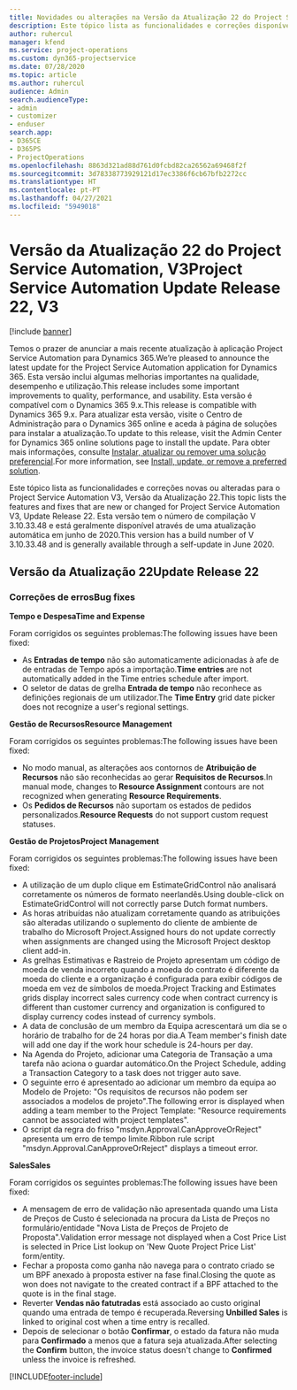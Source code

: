 ```yaml
---
title: Novidades ou alterações na Versão da Atualização 22 do Project Service Automation, V3
description: Este tópico lista as funcionalidades e correções disponíveis no Project Service Automation V3, Versão da Atualização 22, V3.
author: ruhercul
manager: kfend
ms.service: project-operations
ms.custom: dyn365-projectservice
ms.date: 07/28/2020
ms.topic: article
ms.author: ruhercul
audience: Admin
search.audienceType:
- admin
- customizer
- enduser
search.app:
- D365CE
- D365PS
- ProjectOperations
ms.openlocfilehash: 8863d321ad88d761d0fcbd82ca26562a69468f2f
ms.sourcegitcommit: 3d78338773929121d17ec3386f6cb67bfb2272cc
ms.translationtype: HT
ms.contentlocale: pt-PT
ms.lasthandoff: 04/27/2021
ms.locfileid: "5949018"
---
```

# <a name="project-service-automation-update-release-22-v3"></a><span data-ttu-id="ea71f-103">Versão da Atualização 22 do Project Service Automation, V3</span><span class="sxs-lookup"><span data-stu-id="ea71f-103">Project Service Automation Update Release 22, V3</span></span>

[!include [banner](../includes/psa-now-project-operations.md)]

<span data-ttu-id="ea71f-104">Temos o prazer de anunciar a mais recente atualização à aplicação Project Service Automation para Dynamics 365.</span><span class="sxs-lookup"><span data-stu-id="ea71f-104">We’re pleased to announce the latest update for the Project Service Automation application for Dynamics 365.</span></span> <span data-ttu-id="ea71f-105">Esta versão inclui algumas melhorias importantes na qualidade, desempenho e utilização.</span><span class="sxs-lookup"><span data-stu-id="ea71f-105">This release includes some important improvements to quality, performance, and usability.</span></span> <span data-ttu-id="ea71f-106">Esta versão é compatível com o Dynamics 365 9.x.</span><span class="sxs-lookup"><span data-stu-id="ea71f-106">This release is compatible with Dynamics 365 9.x.</span></span> <span data-ttu-id="ea71f-107">Para atualizar esta versão, visite o Centro de Administração para o Dynamics 365 online e aceda à página de soluções para instalar a atualização.</span><span class="sxs-lookup"><span data-stu-id="ea71f-107">To update to this release, visit the Admin Center for Dynamics 365 online solutions page to install the update.</span></span> <span data-ttu-id="ea71f-108">Para obter mais informações, consulte [Instalar, atualizar ou remover uma solução preferencial](/power-platform/admin/install-remove-preferred-solution).</span><span class="sxs-lookup"><span data-stu-id="ea71f-108">For more information, see [Install, update, or remove a preferred solution](/power-platform/admin/install-remove-preferred-solution).</span></span>

<span data-ttu-id="ea71f-109">Este tópico lista as funcionalidades e correções novas ou alteradas para o Project Service Automation V3, Versão da Atualização 22.</span><span class="sxs-lookup"><span data-stu-id="ea71f-109">This topic lists the features and fixes that are new or changed for Project Service Automation V3, Update Release 22.</span></span> <span data-ttu-id="ea71f-110">Esta versão tem o número de compilação V 3.10.33.48 e está geralmente disponível através de uma atualização automática em junho de 2020.</span><span class="sxs-lookup"><span data-stu-id="ea71f-110">This version has a build number of V 3.10.33.48 and is generally available through a self-update in June 2020.</span></span>

## <a name="update-release-22"></a><span data-ttu-id="ea71f-111">Versão da Atualização 22</span><span class="sxs-lookup"><span data-stu-id="ea71f-111">Update Release 22</span></span>

### <a name="bug-fixes"></a><span data-ttu-id="ea71f-112">Correções de erros</span><span class="sxs-lookup"><span data-stu-id="ea71f-112">Bug fixes</span></span>



<span data-ttu-id="ea71f-113">**Tempo e Despesa**</span><span class="sxs-lookup"><span data-stu-id="ea71f-113">**Time and Expense**</span></span>

<span data-ttu-id="ea71f-114">Foram corrigidos os seguintes problemas:</span><span class="sxs-lookup"><span data-stu-id="ea71f-114">The following issues have been fixed:</span></span>

- <span data-ttu-id="ea71f-115">As **Entradas de tempo** não são automaticamente adicionadas à afe de de entradas de Tempo após a importação.</span><span class="sxs-lookup"><span data-stu-id="ea71f-115">**Time entries** are not automatically added in the Time entries schedule after import.</span></span>
- <span data-ttu-id="ea71f-116">O seletor de datas de grelha **Entrada de tempo** não reconhece as definições regionais de um utilizador.</span><span class="sxs-lookup"><span data-stu-id="ea71f-116">The **Time Entry** grid date picker does not recognize a user's regional settings.</span></span>

<span data-ttu-id="ea71f-117">**Gestão de Recursos**</span><span class="sxs-lookup"><span data-stu-id="ea71f-117">**Resource Management**</span></span>

<span data-ttu-id="ea71f-118">Foram corrigidos os seguintes problemas:</span><span class="sxs-lookup"><span data-stu-id="ea71f-118">The following issues have been fixed:</span></span>

- <span data-ttu-id="ea71f-119">No modo manual, as alterações aos contornos de **Atribuição de Recursos** não são reconhecidas ao gerar **Requisitos de Recursos**.</span><span class="sxs-lookup"><span data-stu-id="ea71f-119">In manual mode, changes to **Resource Assignment** contours are not recognized when generating **Resource Requirements**.</span></span>
- <span data-ttu-id="ea71f-120">Os **Pedidos de Recursos** não suportam os estados de pedidos personalizados.</span><span class="sxs-lookup"><span data-stu-id="ea71f-120">**Resource Requests** do not support custom request statuses.</span></span>

<span data-ttu-id="ea71f-121">**Gestão de Projetos**</span><span class="sxs-lookup"><span data-stu-id="ea71f-121">**Project Management**</span></span>

<span data-ttu-id="ea71f-122">Foram corrigidos os seguintes problemas:</span><span class="sxs-lookup"><span data-stu-id="ea71f-122">The following issues have been fixed:</span></span>

- <span data-ttu-id="ea71f-123">A utilização de um duplo clique em EstimateGridControl não analisará corretamente os números de formato neerlandês.</span><span class="sxs-lookup"><span data-stu-id="ea71f-123">Using double-click on EstimateGridControl will not correctly parse Dutch format numbers.</span></span>
- <span data-ttu-id="ea71f-124">As horas atribuídas não atualizam corretamente quando as atribuições são alteradas utilizando o suplemento do cliente de ambiente de trabalho do Microsoft Project.</span><span class="sxs-lookup"><span data-stu-id="ea71f-124">Assigned hours do not update correctly when assignments are changed using the Microsoft Project desktop client add-in.</span></span>
- <span data-ttu-id="ea71f-125">As grelhas Estimativas e Rastreio de Projeto apresentam um código de moeda de venda incorreto quando a moeda do contrato é diferente da moeda do cliente e a organização é configurada para exibir códigos de moeda em vez de símbolos de moeda.</span><span class="sxs-lookup"><span data-stu-id="ea71f-125">Project Tracking and Estimates grids display incorrect sales currency code when contract currency is different than customer currency and organization is configured to display currency codes instead of currency symbols.</span></span>
- <span data-ttu-id="ea71f-126">A data de conclusão de um membro da Equipa acrescentará um dia se o horário de trabalho for de 24 horas por dia.</span><span class="sxs-lookup"><span data-stu-id="ea71f-126">A Team member's finish date will add one day if the work hour schedule is 24-hours per day.</span></span>
- <span data-ttu-id="ea71f-127">Na Agenda do Projeto, adicionar uma Categoria de Transação a uma tarefa não aciona o guardar automático.</span><span class="sxs-lookup"><span data-stu-id="ea71f-127">On the Project Schedule, adding a Transaction Category to a task does not trigger auto save.</span></span>
- <span data-ttu-id="ea71f-128">O seguinte erro é apresentado ao adicionar um membro da equipa ao Modelo de Projeto: "Os requisitos de recursos não podem ser associados a modelos de projeto".</span><span class="sxs-lookup"><span data-stu-id="ea71f-128">The following error is displayed when adding a team member to the Project Template: "Resource requirements cannot be associated with project templates".</span></span> 
- <span data-ttu-id="ea71f-129">O script da regra do friso "msdyn.Approval.CanApproveOrReject" apresenta um erro de tempo limite.</span><span class="sxs-lookup"><span data-stu-id="ea71f-129">Ribbon rule script "msdyn.Approval.CanApproveOrReject" displays a timeout error.</span></span>

<span data-ttu-id="ea71f-130">**Sales**</span><span class="sxs-lookup"><span data-stu-id="ea71f-130">**Sales**</span></span>

<span data-ttu-id="ea71f-131">Foram corrigidos os seguintes problemas:</span><span class="sxs-lookup"><span data-stu-id="ea71f-131">The following issues have been fixed:</span></span>

- <span data-ttu-id="ea71f-132">A mensagem de erro de validação não apresentada quando uma Lista de Preços de Custo é selecionada na procura da Lista de Preços no formulário/entidade "Nova Lista de Preços de Projeto de Proposta".</span><span class="sxs-lookup"><span data-stu-id="ea71f-132">Validation error message not displayed when a Cost Price List is selected in Price List lookup on 'New Quote Project Price List' form/entity.</span></span>
- <span data-ttu-id="ea71f-133">Fechar a proposta como ganha não navega para o contrato criado se um BPF anexado à proposta estiver na fase final.</span><span class="sxs-lookup"><span data-stu-id="ea71f-133">Closing the quote as won does not navigate to the created contract if a BPF attached to the quote is in the final stage.</span></span>
- <span data-ttu-id="ea71f-134">Reverter **Vendas não fatutradas** está associado ao custo original quando uma entrada de tempo é recuperada.</span><span class="sxs-lookup"><span data-stu-id="ea71f-134">Reversing **Unbilled Sales** is linked to original cost when a time entry is recalled.</span></span>
- <span data-ttu-id="ea71f-135">Depois de selecionar o botão **Confirmar**, o estado da fatura não muda para **Confirmado** a menos que a fatura seja atualizada.</span><span class="sxs-lookup"><span data-stu-id="ea71f-135">After selecting the **Confirm** button, the invoice status doesn't change to **Confirmed** unless the invoice is refreshed.</span></span>


[!INCLUDE[footer-include](../includes/footer-banner.md)]